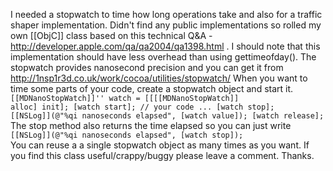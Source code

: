 I needed a stopwatch to time how long operations take and also for a traffic shaper implementation. Didn't find any public implementations so rolled my own [[ObjC]] class based on this technical Q&A - http://developer.apple.com/qa/qa2004/qa1398.html . I should note that this implementation should have less overhead than using gettimeofday(). The stopwatch provides nanosecond precision and you can get it from http://1nsp1r3d.co.uk/work/cocoa/utilities/stopwatch/ When you want to time some parts of your code, create a stopwatch object and start it.
<code>
[[MDNanoStopWatch]]'' watch = [[[[MDNanoStopWatch]] alloc] init];
[watch start];
// your code
...
[watch stop];
[[NSLog]](@"%qi nanoseconds elapsed", [watch value]);
[watch release];
</code>
The stop method also returns the time elapsed so you can just write
<code>
[[NSLog]](@"%qi nanoseconds elapsed", [watch stop]);
</code>
You can reuse a a single stopwatch object as many times as you want. If you find this class useful/crappy/buggy please leave a comment. Thanks.